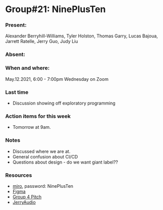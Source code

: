 # Group#21: NinePlusTen

### Present:

Alexander Berryhill-Williams, Tyler Holston, Thomas Garry, Lucas Bajoua, Jarrett Ratelle, Jerry Guo, Judy Liu

### Absent:

### When and where:

May.12.2021, 6:00 - 7:00pm Wednesday on Zoom

### Last time

- Discussion showing off exploratory programming

### Action items for this week

- Tomorrow at 9am.

### Notes

- Discussed where we are at.
- General confusion about CI/CD
- Questions about design - do we want giant label??

### Resources

- [miro](https://miro.com/app/board/o9J_lJdxiAU=/), password: NinePlusTen
- [Figma](https://www.figma.com/file/ozPYo9xDLUzF46TTTyFECs/NinePlusTen?node-id=29%3A0)
- [Group 4 Pitch](https://github.com/AlexisChen99/cse110-w21-group4/blob/main/specs/pitch/MVP%20Project%20Pitch.pdf)
- [JerryAudio](https://docs.google.com/document/d/1DTeu0fCqwd32mrfJILiDyT8WtjWKaQgDq9T0JlL-BX0/edit)
